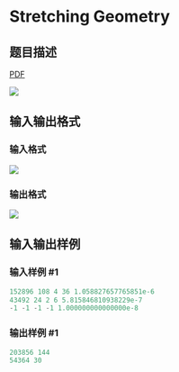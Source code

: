 # Stretching Geometry

## 题目描述

[problemUrl]: https://uva.onlinejudge.org/index.php?option=com_onlinejudge&Itemid=8&category=18&page=show_problem&problem=1577

[PDF](https://uva.onlinejudge.org/external/106/p10636.pdf)

![](https://cdn.luogu.com.cn/upload/vjudge_pic/UVA10636/10b3c8dcac7a68aabf18c8ac82f5a892cb567514.png)

## 输入输出格式

### 输入格式

![](https://cdn.luogu.com.cn/upload/vjudge_pic/UVA10636/4a5e2d5845466d32a177d77ec7d67342137a23f0.png)

### 输出格式

![](https://cdn.luogu.com.cn/upload/vjudge_pic/UVA10636/073f67aebd25118effddcf325230c6e5206760aa.png)

## 输入输出样例

### 输入样例 #1

```cpp
152896 108 4 36 1.058827657765851e-6
43492 24 2 6 5.815846810938229e-7
-1 -1 -1 -1 1.000000000000000e-8
```


### 输出样例 #1

```cpp
203856 144
54364 30
```


